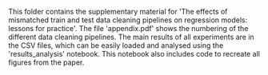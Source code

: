 This folder contains the supplementary material for 'The effects of mismatched train and test data cleaning pipelines on regression models: lessons for practice'. The file 'appendix.pdf' shows the numbering of the different data cleaning pipelines. The main results of all experiments are in the CSV files, which can be easily loaded and analysed using the 'results_analysis' notebook. This notebook also includes code to recreate all figures from the paper.
